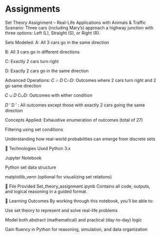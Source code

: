 # Assignments
Set Theory Assignment – Real-Life Applications with Animals & Traffic
Scenario:
Three cars (including Mary’s) approach a highway junction with three options: Left (L), Straight (S), or Right (R).

Sets Modeled:
A: All 3 cars go in the same direction

B: All 3 cars go in different directions

C: Exactly 2 cars turn right

D: Exactly 2 cars go in the same direction

Advanced Operations:
𝐶
∩
𝐷
C∩D: Outcomes where 2 cars turn right and 2 go same direction

𝐶
∪
𝐷
C∪D: Outcomes with either condition

𝐷
′
D 
′
 : All outcomes except those with exactly 2 cars going the same direction

Concepts Applied:
Exhaustive enumeration of outcomes (total of 27)

Filtering using set conditions

Understanding how real-world probabilities can emerge from discrete sets

🔧 Technologies Used
Python 3.x

Jupyter Notebook

Python set data structure

matplotlib_venn (optional for visualizing set relations)

📂 File Provided
Set_theory_assignment.ipynb
Contains all code, outputs, and logical reasoning in a guided format.

🧠 Learning Outcomes
By working through this notebook, you’ll be able to:

Use set theory to represent and solve real-life problems

Model both abstract (mathematical) and practical (day-to-day) logic

Gain fluency in Python for reasoning, simulation, and data organization
